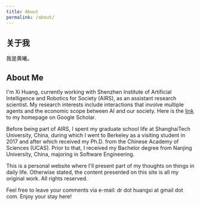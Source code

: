 ```yaml
---
title: About
permalink: /about/
---
```


## 关于我

我是黄曦。


## About Me

I'm Xi Huang, currently working with Shenzhen Institute of Artificial Intelligence and Robotics for Society (AIRS), as an assistant research scientist. My research interests include interactions that involve multiple agents and the economic scope between AI and our society. Here is the [link](https://scholar.google.com/citations?user=_BRMr6cAAAAJ) to my homepage on Google Scholar.  

Before being part of AIRS, I spent my graduate school life at ShanghaiTech University, China, during which I went to Berkeley as a visiting student in 2017 and after which received my Ph.D. from the Chinese Academy of Sciences (UCAS). Prior to that, I received my Bachelor degree from Nanjing University, China, majoring in Software Engineering. 

This is a personal website where I'll present part of my thoughts on things in daily life. Otherwise stated, the content presented on this site is all my original work. All rights reserved. 

Feel free to leave your comments via e-mail: dr dot huangxi at gmail dot com. Enjoy your stay here! 
